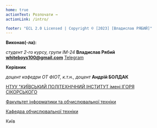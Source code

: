 ```yaml
---
home: true
actionText: Розпочати →
actionLink: /intro/

footer: "ECL 2.0 Licensed | Copyright © [2023] [Владислав РЯБИЙ]"
---
```



**Виконав(-ла):** 


_студент 2-го курсу, групи ІМ-24_<span padding-right:5em></span> **Владислав Рябий  whiteboys100@gmail.com** <a href="https://t.me/vladyslavtg" target="_blank"> Telegram </a>



**Керівник**

*доцент кафедри ОТ ФІОТ, к.т.н., доцент*<span padding-right:5em></span> **Андрій БОЛДАК** 

[НТУУ "КИЇВСЬКИЙ ПОЛІТЕХНІЧНИЙ ІНСТИТУТ імені ІГОРЯ СІКОРСЬКОГО](https://kpi.ua/)

[Факультет інформатики та обчислювальної техніки](https://fiot.kpi.ua/)

[Кафедра обчислювальної техніки](https://comsys.kpi.ua/)

Київ

